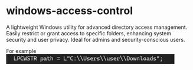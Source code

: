 # windows-access-control
A lightweight Windows utility for advanced directory access management. Easily restrict or grant access to specific folders, enhancing system security and user privacy. Ideal for admins and security-conscious users.

For example  
               ![Alt text](185325.png)
